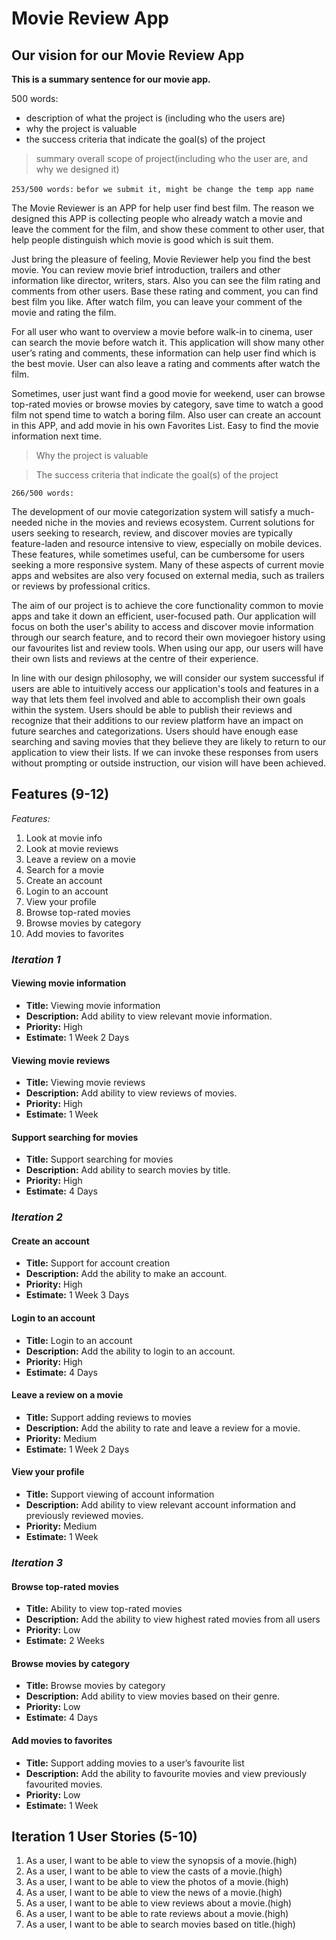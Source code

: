 Movie Review App
================

## Our vision for our Movie Review App

**This is a summary sentence for our movie app.**

500 words:
* description of what the project is (including who the users are)
* why the project is valuable
* the success criteria that indicate the goal(s) of the project

> summary overall scope of project(including who the user are, and why we designed it)

`253/500 words:`
`befor we submit it, might be change the temp app name`

The Movie Reviewer is an APP for help user find best film. The reason we designed this APP is collecting people who already watch a movie and leave the comment for the film, and show these comment to other user, that help people distinguish which movie is good which is suit them. 

Just bring the pleasure of feeling, Movie Reviewer help you find the best movie. You can review movie brief introduction, trailers and other information like director, writers, stars. Also you can see the film rating and comments from other users. Base these rating and comment, you can find best film you like. After watch film, you can leave your comment of the movie and rating the film. 

For all user who want to overview a movie before walk-in to cinema, user can search the movie before watch it. This application will show many other user’s rating and comments, these information can help user find which is the best movie. User can also leave a rating and comments after watch the film. 

Sometimes, user just want find a good movie for weekend, user can browse top-rated movies or browse movies by category, save time to watch a good film not spend time to watch a boring film. Also user can create an account in this APP, and add movie in his own Favorites List. Easy to find the movie information next time.

> Why the project is valuable

> The success criteria that indicate the goal(s) of the project

`266/500 words:`

The development of our movie categorization system will satisfy a much-needed niche in the movies and reviews ecosystem.  Current solutions for users seeking to research, review, and discover movies are typically feature-laden and resource intensive to view, especially on mobile devices.  These features, while sometimes useful, can be cumbersome for users seeking a more responsive system. Many of these aspects of current movie apps and websites are also very focused on external media, such as trailers or reviews by professional critics.

The aim of our project is to achieve the core functionality common to movie apps and take it down an efficient, user-focused path.  Our application will focus on both the user's ability to access and discover movie information through our search feature, and to record their own moviegoer history using our favourites list and review tools.  When using our app, our users will have their own lists and reviews at the centre of their experience.

In line with our design philosophy, we will consider our system successful if users are able to intuitively access our application's tools and features in a way that lets them feel involved and able to accomplish their own goals within the system.  Users should be able to publish their reviews and recognize that their additions to our review platform have an impact on future searches and categorizations.  Users should have enough ease searching and saving movies that they believe they are likely to return to our application to view their lists.  If we can invoke these responses from users without prompting or outside instruction, our vision will have been achieved.


## Features (9-12)
 
*Features:*
1. Look at movie info
2. Look at movie reviews
3. Leave a review on a movie
4. Search for a movie
5. Create an account
6. Login to an account
7. View your profile
8. Browse top-rated movies
9. Browse movies by category
10. Add movies to favorites
 
### *Iteration 1*
#### Viewing movie information
* **Title:** Viewing movie information
* **Description:** Add ability to view relevant movie information.
* **Priority:** High
* **Estimate:** 1 Week 2 Days

#### Viewing movie reviews
* **Title:** Viewing movie reviews
* **Description:** Add ability to view reviews of movies.
* **Priority:** High
* **Estimate:** 1 Week

#### Support searching for movies
* **Title:** Support searching for movies
* **Description:** Add ability to search movies by title.
* **Priority:** High
* **Estimate:** 4 Days


### *Iteration 2*
#### Create an account
* **Title:** Support for account creation
* **Description:** Add the ability to make an account.
* **Priority:** High
* **Estimate:** 1 Week 3 Days

#### Login to an account
* **Title:** Login to an account
* **Description:** Add the ability to login to an account.
* **Priority:** High
* **Estimate:** 4 Days

#### Leave a review on a movie
* **Title:** Support adding reviews to movies
* **Description:** Add the ability to rate and leave a review for a movie.
* **Priority:** Medium
* **Estimate:** 1 Week 2 Days

#### View your profile
* **Title:** Support viewing of account information
* **Description:** Add ability to view relevant account information and previously reviewed movies.
* **Priority:** Medium
* **Estimate:** 1 Week


### *Iteration 3*
#### Browse top-rated movies
* **Title:** Ability to view top-rated movies
* **Description:** Add the ability to view highest rated movies from all users
* **Priority:** Low
* **Estimate:** 2 Weeks

#### Browse movies by category
* **Title:** Browse movies by category
* **Description:** Add ability to view movies based on their genre.
* **Priority:** Low
* **Estimate:** 4 Days

#### Add movies to favorites
* **Title:** Support adding movies to a user’s favourite list
* **Description:** Add the ability to favourite movies and view previously favourited movies.
* **Priority:** Low
* **Estimate:** 1 Week


## Iteration 1 User Stories (5-10)
1. As a user, I want to be able to view the synopsis of a movie.(high)
2. As a user, I want to be able to view the casts of a movie.(high)
3. As a user, I want to be able to view the photos of a movie.(high)
4. As a user, I want to be able to view the news of a movie.(high)
5. As a user, I want to be able to view reviews about a movie.(high)
6. As a user, I want to be able to rate reviews about a movie.(high)
7. As a user, I want to be able to search movies based on title.(high)